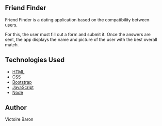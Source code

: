 ## Friend Finder

Friend Finder is a dating application based on the compatibility between users. 

For this, the user must fill out a form and submit it. Once the answers are sent, the app displays the name and picture of the user with the best overall match. 


## Technologies Used

* [HTML](https://developer.mozilla.org/en-US/docs/Web/HTML)
* [CSS](https://developer.mozilla.org/en-US/docs/Web/CSS)
* [Bootstrap](https://getbootstrap.com/)
* [JavaScript](https://developer.mozilla.org/en-US/docs/Web/JavaScript)
* [Node](https://nodejs.org/en/)


## Author

Victoire Baron